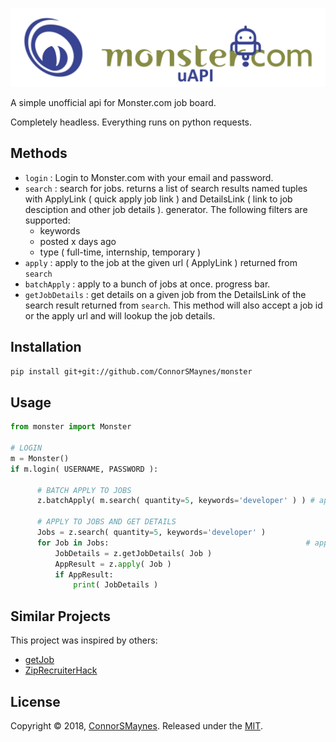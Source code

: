 

<p align="left">
<img src="https://github.com/ConnorSMaynes/monster/blob/master/monster/logo.png" alt="Monster.com Unofficial API" >
</p>

A simple unofficial api for Monster.com job board.

Completely headless. Everything runs on python requests.

## Methods

- `login` : Login to Monster.com with your email and password.
- `search` : search for jobs. returns a list of search results named tuples with ApplyLink ( quick apply job link ) and DetailsLink ( link to job desciption and other job details ). generator. The following filters are supported:
  - keywords
  - posted x days ago
  - type ( full-time, internship, temporary )
- `apply` : apply to the job at the given url ( ApplyLink ) returned from `search`
- `batchApply` : apply to a bunch of jobs at once. progress bar.
- `getJobDetails` : get details on a given job from the DetailsLink of the search result returned from `search`. This method will also accept a job id or the apply url and will lookup the job details.

## Installation

```bash
pip install git+git://github.com/ConnorSMaynes/monster
```

## Usage

```python
from monster import Monster

# LOGIN
m = Monster()
if m.login( USERNAME, PASSWORD ):

      # BATCH APPLY TO JOBS
      z.batchApply( m.search( quantity=5, keywords='developer' ) ) # apply to a bunch of jobs with progress bar.

      # APPLY TO JOBS AND GET DETAILS
      Jobs = z.search( quantity=5, keywords='developer' )
      for Job in Jobs:                                            # apply to jobs and do some other stuff
          JobDetails = z.getJobDetails( Job )                       
          AppResult = z.apply( Job )
          if AppResult:
              print( JobDetails )
```

## Similar Projects

This project was inspired by others:
- [getJob](https://github.com/jonathanhwinter/getJob)
- [ZipRecruiterHack](https://github.com/Original-heapsters/ZipRecruiterHack)

## License

Copyright © 2018, [ConnorSMaynes](https://github.com/ConnorSMaynes). Released under the [MIT](https://github.com/ConnorSMaynes/monster/blob/master/LICENSE.txt).

